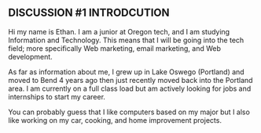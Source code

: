 ## DISCUSSION #1 INTRODCUTION

Hi my name is Ethan. I am a junior at Oregon tech, and I am studying Information and Technology. This means that I will be going into the tech field; more specifically Web marketing, email marketing, and Web development.

As far as information about me, I grew up in Lake Oswego (Portland) and moved to Bend 4 years ago then just recently moved back into the Portland area. I am currently on a full class load but am actively looking for jobs and internships to start my career.

You can probably guess that I like computers based on my major but I also like working on my car, cooking, and home improvement projects.
